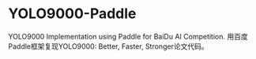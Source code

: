 # YOLO9000-Paddle
YOLO9000 Implementation using Paddle for BaiDu AI Competition.
用百度Paddle框架复现YOLO9000: Better, Faster, Stronger论文代码。
